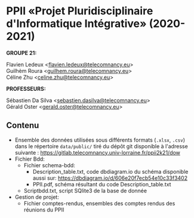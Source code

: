 # PPII «Projet Pluridisciplinaire d'Informatique Intégrative» (2020-2021)

**GROUPE 21:**

Flavien Ledeux <<flavien.ledeux@telecomnancy.eu>>  
Guilhèm Roura <<guilhem.roura@telecomnancy.eu>>  
Céline Zhu <<celine.zhu@telecomnancy.eu>>  

**PROFESSEURS:**

Sébastien Da Silva <<sebastien.dasilva@telecomnancy.eu>>  
Gérald Oster <<gerald.oster@telecomnancy.eu>>  

## Contenu
- Ensemble des données utilisées  sous différents formats (`.xlsx`, `.csv`) dans le répertoire `data/public/` tiré du dépôt git disponible à l'adresse suivante : https://gitlab.telecomnancy.univ-lorraine.fr/ppii2k21/dow
- Fichier Bdd:
    - Fichier schema-bdd:
        - Description_table.txt, code dbdiagram.io du schéma disponible aussi sur: https://dbdiagram.io/d/606e20f7ecb54e10c33f3402
        - PPII.pdf, schéma résultant du code Description_table.txt
    - Scriptbdd.txt, script SQlite3 de la base de donnée
- Gestion de projet:
    - Fichier comptes-rendus, ensembles des comptes rendus des réunions du PPII
